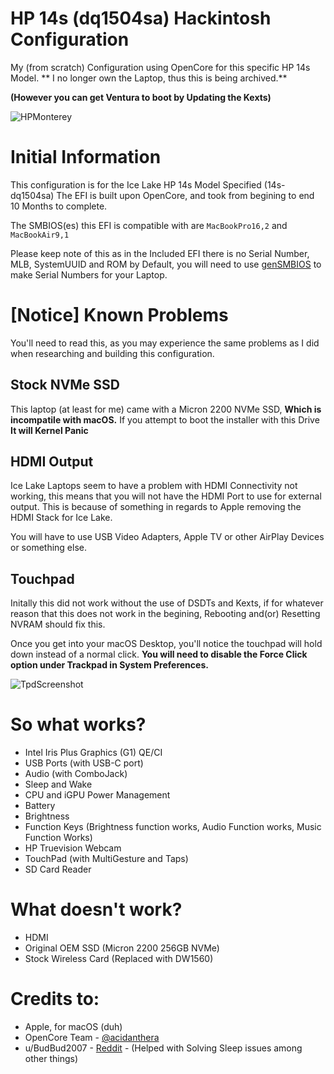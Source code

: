 # HP 14s (dq1504sa) Hackintosh Configuration
My (from scratch) Configuration using OpenCore for this specific HP 14s Model.
** I no longer own the Laptop, thus this is being archived.**

**(However you can get Ventura to boot by Updating the Kexts)**

![HPMonterey](https://i.imgur.com/OXAmeR2.png)

# Initial Information

This configuration is for the Ice Lake HP 14s Model Specified (14s-dq1504sa)
The EFI is built upon OpenCore, and took from begining to end 10 Months to complete.

The SMBIOS(es) this EFI is compatible with are `MacBookPro16,2` and `MacBookAir9,1`

Please keep note of this as in the Included EFI there is no Serial Number, MLB, SystemUUID and ROM by Default, you will need to use [genSMBIOS](https://github.com/corpnewt/GenSMBIOS) to make Serial Numbers for your Laptop.

# [Notice] Known Problems

You'll need to read this, as you may experience the same problems as I did when researching and building this configuration.

## Stock NVMe SSD
This laptop (at least for me) came with a Micron 2200 NVMe SSD, **Which is incompatile with macOS.** If you attempt to boot the installer with this Drive **It will Kernel Panic**

## HDMI Output
Ice Lake Laptops seem to have a problem with HDMI Connectivity not working, this means that you will not have the HDMI Port to use for external output. This is because of something in regards to Apple removing the HDMI Stack for Ice Lake. 

You will have to use USB Video Adapters, Apple TV or other AirPlay Devices or something else.

## Touchpad
Initally this did not work without the use of DSDTs and Kexts, if for whatever reason that this does not work in the begining, Rebooting and(or) Resetting NVRAM should fix this.

Once you get into your macOS Desktop, you'll notice the touchpad will hold down instead of a normal click. **You will need to disable the Force Click option under Trackpad in System Preferences.**

![TpdScreenshot](https://i.imgur.com/QSCgF9s.png)

# So what works?

- Intel Iris Plus Graphics (G1) QE/CI
- USB Ports (with USB-C port)
- Audio (with ComboJack)
- Sleep and Wake
- CPU and iGPU Power Management
- Battery
- Brightness
- Function Keys (Brightness function works, Audio Function works, Music Function Works)
- HP Truevision Webcam
- TouchPad (with MultiGesture and Taps)
- SD Card Reader

# What doesn't work?

- HDMI
- Original OEM SSD (Micron 2200 256GB NVMe)
- Stock Wireless Card (Replaced with DW1560)

# Credits to:
- Apple, for macOS (duh)
- OpenCore Team - [@acidanthera](https://github.com/acidanthera)
- u/BudBud2007 - [Reddit](https://www.reddit.com/user/BudBud2007/) - (Helped with Solving Sleep issues among other things)
